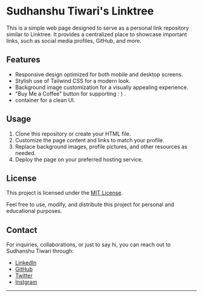 # Sudhanshu Tiwari's Linktree



This is a simple web page designed to serve as a personal link repository similar to Linktree. 
It provides a centralized place to showcase important links, such as social media profiles, GitHub, and more.

## Features

- Responsive design optimized for both mobile and desktop screens.
- Stylish use of Tailwind CSS for a modern look.
- Background image customization for a visually appealing experience.
- "Buy Me a Coffee" button for supporting : ) .
- container for a clean UI.


## Usage

1. Clone this repository or create your HTML file.
2. Customize the page content and links to match your profile.
3. Replace background images, profile pictures, and other resources as needed.
5. Deploy the page on your preferred hosting service.

## License

This project is licensed under the [MIT License](LICENSE).

Feel free to use, modify, and distribute this project for personal and educational purposes.

## Contact

For inquiries, collaborations, or just to say hi, you can reach out to Sudhanshu Tiwari through:

- [LinkedIn](https://www.linkedin.com/in/tiwari-sudhanshu/)
- [GitHub](https://github.com/sudhanshutiwari264)
- [Twitter](https://twitter.com/Pythontiwari)
- [Instgram](https://www.instagram.com/tiwariji264)

---
